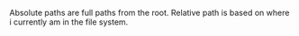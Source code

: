 Absolute paths are full paths from the root. Relative path is based on where i currently am in 
the file system. 
